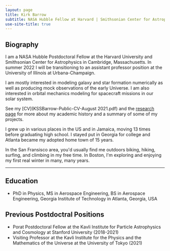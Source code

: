 ```yaml
---
layout: page
title: Kirk Barrow
subtitle: NASA Hubble Fellow at Harvard | Smithsonian Center for Astrophysics (2021-2022)
use-site-title: true
---
```


## Biography

I am a NASA Hubble Postdoctoral Fellow at the Harvard University and Smithsonian Center for Astrophysics in Cambridge, Massachusetts. In summer 2022 I will be transitioning to an assistant professor position at the University of Illinois at Urbana-Champaign.  

I am mostly interested in modeling galaxy and star formation numerically as well as producing mock observations of the early Universe. I am also interested in orbital mechanics modeling for spacecraft missions in our solar system.

See my [CV](KSSBarrow-Public-CV-August 2021.pdf) and the [research page](research) for more about my academic history and a summary of some of my projects.

I grew up in various places in the US and in Jamaica, moving 13 times before graduating high school. I stayed put in Georgia for college and Atlanta became my adopted home town of 15 years.

In the San Fransisco area, you'd usually find me outdoors biking, hiking, surfing, and climbing in my free time. In Boston, I'm exploring and enjoying my first real winter in many, many years.

---
## Education

* PhD in Physics, MS in Aerospace Engineering, BS in Aerospace Engineering, Georgia Institute of Technology in Atlanta, Georgia, USA

## Previous Postdoctral Positions

* Porat Postdoctoral Fellow at the Kavli Institute for Particle Astrophysics and Cosmology at Stanford University (2018-2021)
* Visiting Professor at the Kavli Institute for the Physics and the Mathematics of the Universe at the University of Tokyo (2021)
